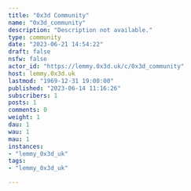 ```yaml
---
title: "0x3d Community" 
name: "0x3d_community"
description: "Description not available."
type: community
date: "2023-06-21 14:54:22"
draft: false
nsfw: false
actor_id: "https://lemmy.0x3d.uk/c/0x3d_community"
host: lemmy.0x3d.uk
lastmod: "1969-12-31 19:00:00"
published: "2023-06-14 11:16:26"
subscribers: 1
posts: 1
comments: 0
weight: 1
dau: 1
wau: 1
mau: 1
instances:
- "lemmy_0x3d_uk"
tags: 
- "lemmy_0x3d_uk"

---
```

